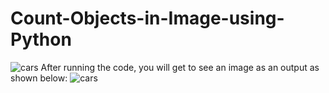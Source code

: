 # Count-Objects-in-Image-using-Python

![cars](https://user-images.githubusercontent.com/97463861/209334401-c16af458-7a86-4ac6-a748-0f325534c293.jpg)
After running the code, you will get to see an image as an output as shown below:
![cars](https://user-images.githubusercontent.com/97463861/209334821-47100212-9f30-480a-8275-54f92b7896a8.png)
